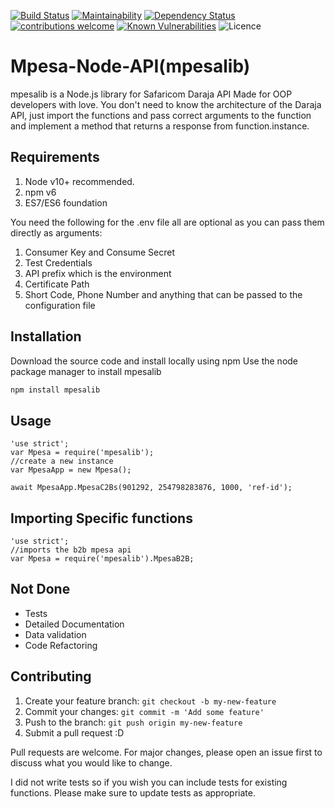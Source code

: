 [![Build Status](https://travis-ci.org/matrixjnr/mpesa-node-api.svg?branch=master)](https://travis-ci.org/matrixjnr/mpesa-node-api)
[![Maintainability](https://api.codeclimate.com/v1/badges/d8ac8839553e770816e5/maintainability)](https://codeclimate.com/github/matrixjnr/mpesa-node-api/maintainability)
[![Dependency Status](https://david-dm.org/matrixjnr/mpesa-node-api.svg)](https://david-dm.org/matrixjnr/mpesa-node-api)
[![contributions welcome](https://img.shields.io/badge/contributions-welcome-brightgreen.svg?style=flat)](https://github.com/matrixjnr/mpesa-node-api/issues)
[![Known Vulnerabilities](https://snyk.io/test/github/matrixjnr/mpesa-node-api/badge.svg?targetFile=package.json)](https://snyk.io/test/github/matrixjnr/mpesa-node-api?targetFile=package.json)
![Licence](https://img.shields.io/github/license/matrixjnr/mpesa-node-api.svg)

# Mpesa-Node-API(mpesalib)

mpesalib is a Node.js library for Safaricom Daraja API
Made for OOP developers with love. You don't need to know the architecture of the Daraja API, just import the functions and pass correct arguments to the function and implement a method that returns a response from function.instance.

## Requirements

1. Node v10+ recommended.
2. npm v6
3. ES7/ES6 foundation

You need the following for the .env file all are optional as you can pass them directly as arguments:
1. Consumer Key and Consume Secret
2. Test Credentials
3. API prefix which is the environment
4. Certificate Path
5. Short Code, Phone Number and anything that can be passed to the configuration file

## Installation

Download the source code and install locally using npm
Use the node package manager to install mpesalib

```bash
npm install mpesalib
```

## Usage

```node
'use strict';
var Mpesa = require('mpesalib');
//create a new instance
var MpesaApp = new Mpesa();

await MpesaApp.MpesaC2Bs(901292, 254798283876, 1000, 'ref-id');

```

## Importing Specific functions

```node
'use strict';
//imports the b2b mpesa api
var Mpesa = require('mpesalib').MpesaB2B;
```

## Not Done

-  Tests
-  Detailed Documentation
-  Data validation
-  Code Refactoring

## Contributing
1. Create your feature branch: `git checkout -b my-new-feature`
2. Commit your changes: `git commit -m 'Add some feature'`
3. Push to the branch: `git push origin my-new-feature`
4. Submit a pull request :D

Pull requests are welcome. For major changes, please open an issue first to discuss what you would like to change.

I did not write tests so if you wish you can include tests for existing functions.
Please make sure to update tests as appropriate.
